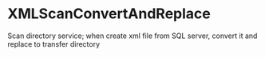 # XMLScanConvertAndReplace
Scan directory service; when create xml file from SQL server, convert it and replace to transfer directory
